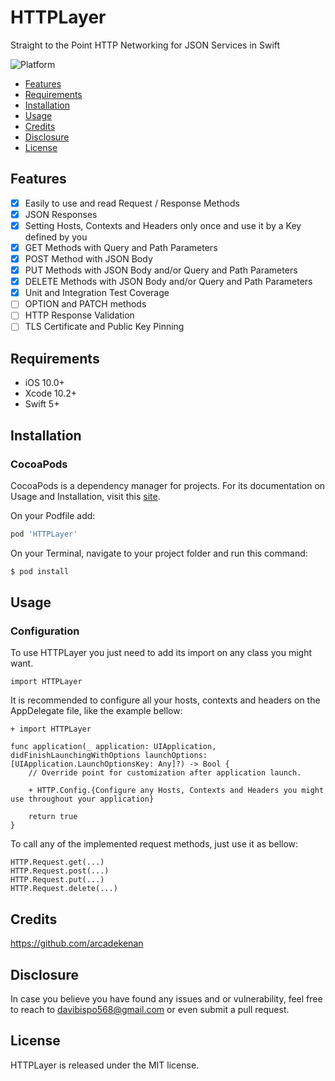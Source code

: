 # HTTPLayer
Straight to the Point HTTP Networking for JSON Services in Swift

![Platform](https://img.shields.io/cocoapods/p/HTTPLayer.svg)

- [Features](#features)
- [Requirements](#requirements)
- [Installation](#installation)
- [Usage](#usage)
- [Credits](#credits)
- [Disclosure](#disclosure)
- [License](#license)

## Features

- [x] Easily to use and read Request / Response Methods
- [x] JSON Responses
- [x] Setting Hosts, Contexts and Headers only once and use it by a Key defined by you
- [x] GET Methods with Query and Path Parameters
- [x] POST Method with JSON Body
- [x] PUT Methods with JSON Body and/or Query and Path Parameters
- [x] DELETE Methods with JSON Body and/or Query and Path Parameters
- [X] Unit and Integration Test Coverage
- [ ] OPTION and PATCH methods
- [ ] HTTP Response Validation
- [ ] TLS Certificate and Public Key Pinning

## Requirements

- iOS 10.0+ 
- Xcode 10.2+
- Swift 5+

## Installation

### CocoaPods

CocoaPods is a dependency manager for projects. For its documentation on Usage and Installation, visit this [site](https://cocoapods.org).

On your Podfile add:

```ruby
pod 'HTTPLayer'
```
On your Terminal, navigate to your project folder and run this command:

```bash
$ pod install
```

## Usage
### Configuration

To use HTTPLayer you just need to add its import on any class you might want.
```
import HTTPLayer
```

It is recommended to configure all your hosts, contexts and  headers on the AppDelegate file, like the example bellow:

```
+ import HTTPLayer

func application(_ application: UIApplication, didFinishLaunchingWithOptions launchOptions: [UIApplication.LaunchOptionsKey: Any]?) -> Bool {
    // Override point for customization after application launch.
    
    + HTTP.Config.{Configure any Hosts, Contexts and Headers you might use throughout your application}
    
    return true
}
```

To call any of the implemented request methods, just use it as bellow:

```
HTTP.Request.get(...)
HTTP.Request.post(...)
HTTP.Request.put(...)
HTTP.Request.delete(...)
```

## Credits

https://github.com/arcadekenan

## Disclosure

In case you believe you have found any issues and or vulnerability, feel free to reach to davibispo568@gmail.com or even submit a pull request.

## License

HTTPLayer is released under the MIT license.
